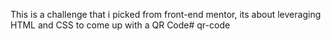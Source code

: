 This is a challenge that i picked from front-end mentor, its about leveraging HTML and CSS to come up with a QR Code# qr-code
